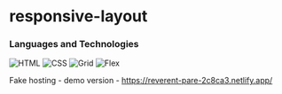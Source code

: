 # responsive-layout

### Languages and Technologies
![HTML](https://img.shields.io/badge/-HTML-090909?style=for-the-badge&logo=html5)
![CSS](https://img.shields.io/badge/-CSS-090909?style=for-the-badge&logo=css3)
![Grid](https://img.shields.io/badge/-Grid-090909?style=for-the-badge&logo=Grid)
![Flex](https://img.shields.io/badge/-Flex-090909?style=for-the-badge&logo=Flex)

Fake hosting - demo version - https://reverent-pare-2c8ca3.netlify.app/
